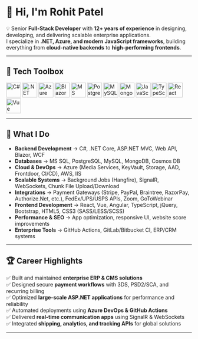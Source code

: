 # 👋 Hi, I'm Rohit Patel  

💡 Senior **Full-Stack Developer** with **12+ years of experience** in designing, developing, and delivering scalable enterprise applications.  
I specialize in **.NET, Azure, and modern JavaScript frameworks**, building everything from **cloud-native backends** to **high-performing frontends**.  

---

## 🧰 Tech Toolbox  

<p align="left">
<img src="https://patel-rohit.github.io/static/tech/csharp.svg" alt="C#" width="40" height="40"/> 
<img src="https://patel-rohit.github.io/static/tech/net-core.svg" alt=".NET Core" height="40"/> 
<img src="https://patel-rohit.github.io/static/tech/azure.svg" alt="Azure" width="40" height="40"/>
<img src="https://patel-rohit.github.io/static/tech/blazor.svg" alt="Blazor" height="40"/> 
<img src="https://patel-rohit.github.io/static/tech/sql-server-v1.png" alt="MS SQL" width="40" height="40"/> 
<img src="https://patel-rohit.github.io/static/tech/postgresql.svg" alt="PostgreSQL" width="40" height="40"/> 
<img src="https://patel-rohit.github.io/static/tech/my-sql.png" alt="MySQL" width="40" height="40"/>
<img src="https://patel-rohit.github.io/static/tech/mongodb-icon.svg" alt="MongoDB" width="40" height="40"/>
<img src="https://patel-rohit.github.io/static/tech/js.svg" alt="JavaScript" width="40" height="40"/>
<img src="https://patel-rohit.github.io/static/tech/ts.svg" alt="TypeScript" width="40" height="40"/>
<img src="https://patel-rohit.github.io/static/tech/react.png" alt="React" width="40" height="40"/>
<img src="https://patel-rohit.github.io/static/tech/vue.svg" alt="Vue" width="40" height="40"/>
</p>  

---

## 🚀 What I Do  

- **Backend Development** → C#, .NET Core, ASP.NET MVC, Web API, Blazor, WCF  
- **Databases** → MS SQL, PostgreSQL, MySQL, MongoDB, Cosmos DB  
- **Cloud & DevOps** → Azure (Media Services, KeyVault, Storage, AAD, Frontdoor, CI/CD), AWS, IIS  
- **Scalable Systems** → Background Jobs (Hangfire), SignalR, WebSockets, Chunk File Upload/Download  
- **Integrations** → Payment Gateways (Stripe, PayPal, Braintree, RazorPay, Authorize.Net, etc.), FedEx/UPS/USPS APIs, Zoom, GoToWebinar  
- **Frontend Development** → React, Vue, Angular, TypeScript, jQuery, Bootstrap, HTML5, CSS3 (SASS/LESS/SCSS)  
- **Performance & SEO** → App optimization, responsive UI, website score improvements  
- **Enterprise Tools** → GitHub Actions, GitLab/Bitbucket CI, ERP/CRM systems  

---

## 🏆 Career Highlights  

✅ Built and maintained **enterprise ERP & CMS solutions**  
✅ Designed secure **payment workflows** with 3DS, PSD2/SCA, and recurring billing  
✅ Optimized **large-scale ASP.NET applications** for performance and reliability  
✅ Automated deployments using **Azure DevOps & GitHub Actions**  
✅ Delivered **real-time communication apps** using SignalR & WebSockets  
✅ Integrated **shipping, analytics, and tracking APIs** for global solutions  

---
